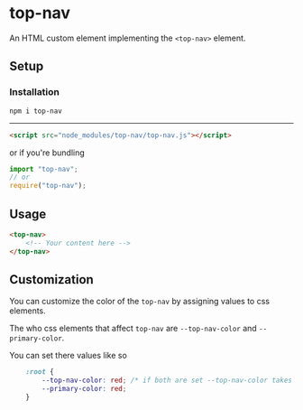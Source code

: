 # top-nav
An HTML custom element implementing the `<top-nav>` element.

## Setup

### Installation
```
npm i top-nav
```

---

```Html
<script src="node_modules/top-nav/top-nav.js"></script>
```
or if you're bundling
```Javascript
import "top-nav";
// or
require("top-nav");
```


## Usage
```HTML
<top-nav>
    <!-- Your content here -->
</top-nav>
```


## Customization
You can customize the color of the `top-nav` by assigning values to css elements. 

The who css elements that affect `top-nav` are `--top-nav-color` and `--primary-color`.

You can set there values like so

```CSS
    :root {
        --top-nav-color: red; /* if both are set --top-nav-color takes precedence */
        --primary-color: red; 
    }
```